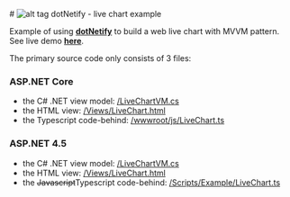 #&nbsp;![alt tag](http://dotnetify.net/content/images/greendot.png) dotNetify - live chart example

Example of using [**dotNetify**](http://dotnetify.net) to build a web live chart with MVVM pattern. See live demo [**here**](http://dotnetify.net/index/livechart).

The primary source code only consists of 3 files:

### ASP.NET Core
- the C# .NET view model: [/LiveChartVM.cs](https://github.com/dsuryd/dotNetify-example-livechart/blob/master/LiveChartWebApplicationCore/LiveChartVM.cs)
- the HTML view: [/Views/LiveChart.html](https://github.com/dsuryd/dotNetify-example-livechart/blob/master/LiveChartWebApplicationCore/Views/LiveChart.html)
- the Typescript code-behind: [/wwwroot/js/LiveChart.ts](https://github.com/dsuryd/dotNetify-example-livechart/blob/master/LiveChartWebApplicationCore/wwwroot/js/LiveChart.ts)


### ASP.NET 4.5

- the C# .NET view model: [/LiveChartVM.cs](https://github.com/dsuryd/dotNetify-example-livechart/blob/master/LiveChartWebApplication/LiveChartVM.cs)
- the HTML view: [/Views/LiveChart.html](https://github.com/dsuryd/dotNetify-example-livechart/blob/master/LiveChartWebApplication/Views/LiveChart.html)
- the ~~Javascript~~Typescript code-behind: [/Scripts/Example/LiveChart.ts](https://github.com/dsuryd/dotNetify-example-livechart/blob/master/LiveChartWebApplication/Scripts/Example/LiveChart.ts)

